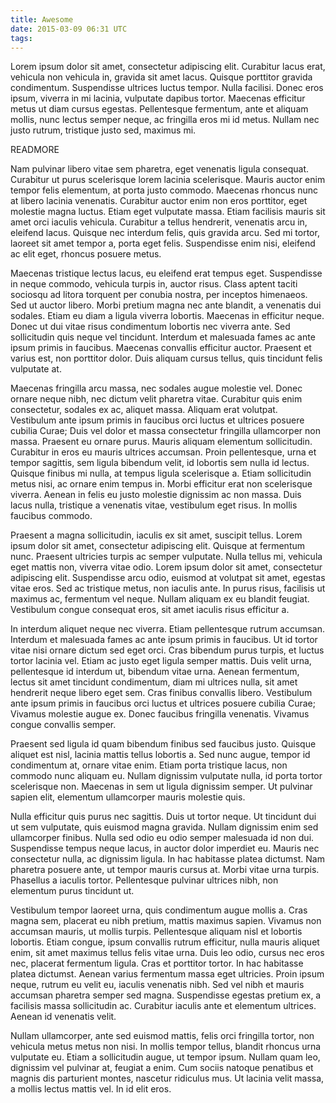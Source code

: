 ```yaml
---
title: Awesome
date: 2015-03-09 06:31 UTC
tags:
---
```


Lorem ipsum dolor sit amet, consectetur adipiscing elit. Curabitur lacus erat, vehicula non vehicula in, gravida sit amet lacus. Quisque porttitor gravida condimentum. Suspendisse ultrices luctus tempor. Nulla facilisi. Donec eros ipsum, viverra in mi lacinia, vulputate dapibus tortor. Maecenas efficitur metus ut diam cursus egestas. Pellentesque fermentum, ante et aliquam mollis, nunc lectus semper neque, ac fringilla eros mi id metus. Nullam nec justo rutrum, tristique justo sed, maximus mi. 

READMORE

Nam pulvinar libero vitae sem pharetra, eget venenatis ligula consequat. Curabitur ut purus scelerisque lorem lacinia scelerisque. Mauris auctor enim tempor felis elementum, at porta justo commodo. Maecenas rhoncus nunc at libero lacinia venenatis. Curabitur auctor enim non eros porttitor, eget molestie magna luctus. Etiam eget vulputate massa. Etiam facilisis mauris sit amet orci iaculis vehicula. Curabitur a tellus hendrerit, venenatis arcu in, eleifend lacus. Quisque nec interdum felis, quis gravida arcu. Sed mi tortor, laoreet sit amet tempor a, porta eget felis. Suspendisse enim nisi, eleifend ac elit eget, rhoncus posuere metus.

Maecenas tristique lectus lacus, eu eleifend erat tempus eget. Suspendisse in neque commodo, vehicula turpis in, auctor risus. Class aptent taciti sociosqu ad litora torquent per conubia nostra, per inceptos himenaeos. Sed ut auctor libero. Morbi pretium magna nec ante blandit, a venenatis dui sodales. Etiam eu diam a ligula viverra lobortis. Maecenas in efficitur neque. Donec ut dui vitae risus condimentum lobortis nec viverra ante. Sed sollicitudin quis neque vel tincidunt. Interdum et malesuada fames ac ante ipsum primis in faucibus. Maecenas convallis efficitur auctor. Praesent et varius est, non porttitor dolor. Duis aliquam cursus tellus, quis tincidunt felis vulputate at.

Maecenas fringilla arcu massa, nec sodales augue molestie vel. Donec ornare neque nibh, nec dictum velit pharetra vitae. Curabitur quis enim consectetur, sodales ex ac, aliquet massa. Aliquam erat volutpat. Vestibulum ante ipsum primis in faucibus orci luctus et ultrices posuere cubilia Curae; Duis vel dolor et massa consectetur fringilla ullamcorper non massa. Praesent eu ornare purus. Mauris aliquam elementum sollicitudin. Curabitur in eros eu mauris ultrices accumsan. Proin pellentesque, urna et tempor sagittis, sem ligula bibendum velit, id lobortis sem nulla id lectus. Quisque finibus mi nulla, at tempus ligula scelerisque a. Etiam sollicitudin metus nisi, ac ornare enim tempus in. Morbi efficitur erat non scelerisque viverra. Aenean in felis eu justo molestie dignissim ac non massa. Duis lacus nulla, tristique a venenatis vitae, vestibulum eget risus. In mollis faucibus commodo.

Praesent a magna sollicitudin, iaculis ex sit amet, suscipit tellus. Lorem ipsum dolor sit amet, consectetur adipiscing elit. Quisque at fermentum nunc. Praesent ultricies turpis ac semper vulputate. Nulla tellus mi, vehicula eget mattis non, viverra vitae odio. Lorem ipsum dolor sit amet, consectetur adipiscing elit. Suspendisse arcu odio, euismod at volutpat sit amet, egestas vitae eros. Sed ac tristique metus, non iaculis ante. In purus risus, facilisis ut maximus ac, fermentum vel neque. Nullam aliquam ex eu blandit feugiat. Vestibulum congue consequat eros, sit amet iaculis risus efficitur a.

In interdum aliquet neque nec viverra. Etiam pellentesque rutrum accumsan. Interdum et malesuada fames ac ante ipsum primis in faucibus. Ut id tortor vitae nisi ornare dictum sed eget orci. Cras bibendum purus turpis, et luctus tortor lacinia vel. Etiam ac justo eget ligula semper mattis. Duis velit urna, pellentesque id interdum ut, bibendum vitae urna. Aenean fermentum, lectus sit amet tincidunt condimentum, diam mi ultrices nulla, sit amet hendrerit neque libero eget sem. Cras finibus convallis libero. Vestibulum ante ipsum primis in faucibus orci luctus et ultrices posuere cubilia Curae; Vivamus molestie augue ex. Donec faucibus fringilla venenatis. Vivamus congue convallis semper.

Praesent sed ligula id quam bibendum finibus sed faucibus justo. Quisque aliquet est nisl, lacinia mattis tellus lobortis a. Sed nunc augue, tempor id condimentum at, ornare vitae enim. Etiam porta tristique lacus, non commodo nunc aliquam eu. Nullam dignissim vulputate nulla, id porta tortor scelerisque non. Maecenas in sem ut ligula dignissim semper. Ut pulvinar sapien elit, elementum ullamcorper mauris molestie quis.

Nulla efficitur quis purus nec sagittis. Duis ut tortor neque. Ut tincidunt dui ut sem vulputate, quis euismod magna gravida. Nullam dignissim enim sed ullamcorper finibus. Nulla sed odio eu odio semper malesuada id non dui. Suspendisse tempus neque lacus, in auctor dolor imperdiet eu. Mauris nec consectetur nulla, ac dignissim ligula. In hac habitasse platea dictumst. Nam pharetra posuere ante, ut tempor mauris cursus at. Morbi vitae urna turpis. Phasellus a iaculis tortor. Pellentesque pulvinar ultrices nibh, non elementum purus tincidunt ut.

Vestibulum tempor laoreet urna, quis condimentum augue mollis a. Cras magna sem, placerat eu nibh pretium, mattis maximus sapien. Vivamus non accumsan mauris, ut mollis turpis. Pellentesque aliquam nisl et lobortis lobortis. Etiam congue, ipsum convallis rutrum efficitur, nulla mauris aliquet enim, sit amet maximus tellus felis vitae urna. Duis leo odio, cursus nec eros nec, placerat fermentum ligula. Cras et porttitor tortor. In hac habitasse platea dictumst. Aenean varius fermentum massa eget ultricies. Proin ipsum neque, rutrum eu velit eu, iaculis venenatis nibh. Sed vel nibh et mauris accumsan pharetra semper sed magna. Suspendisse egestas pretium ex, a facilisis massa sollicitudin ac. Curabitur iaculis ante et elementum ultrices. Aenean id venenatis velit.

Nullam ullamcorper, ante sed euismod mattis, felis orci fringilla tortor, non vehicula metus metus non nisi. In mollis tempor tellus, blandit rhoncus urna vulputate eu. Etiam a sollicitudin augue, ut tempor ipsum. Nullam quam leo, dignissim vel pulvinar at, feugiat a enim. Cum sociis natoque penatibus et magnis dis parturient montes, nascetur ridiculus mus. Ut lacinia velit massa, a mollis lectus mattis vel. In id elit eros.
